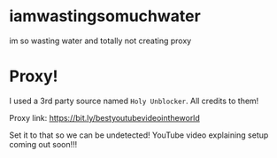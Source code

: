 # iamwastingsomuchwater
im so wasting water and totally not creating proxy
# Proxy!

I used a 3rd party source named `Holy Unblocker`. All credits to them!

Proxy link: https://bit.ly/bestyoutubevideointheworld

Set it to that so we can be undetected!
YouTube video explaining setup coming out soon!!!